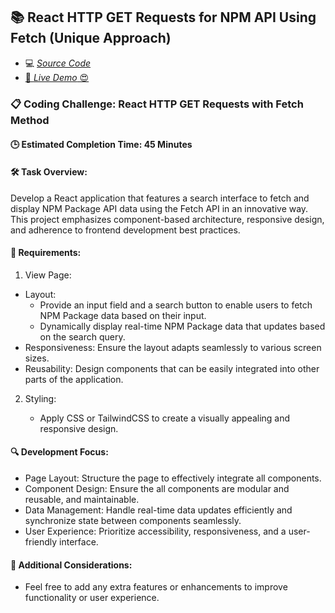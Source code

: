 ## 📚 React HTTP GET Requests for NPM API Using Fetch (Unique Approach)

- 💻 [_Source Code_](/src/Projects/React-Fetch-Get/)
- [🚀 _Live Demo_ 😍](https://reactjs-projects-app.netlify.app/react-fetch-get)

### 📋 Coding Challenge: React HTTP GET Requests with Fetch Method

#### 🕒 Estimated Completion Time: 45 Minutes

#### 🛠️ Task Overview:

Develop a React application that features a search interface to fetch and display NPM Package API data using the Fetch API in an innovative way. This project emphasizes component-based architecture, responsive design, and adherence to frontend development best practices.

#### 📌 Requirements:

1. View Page:

- Layout:
  - Provide an input field and a search button to enable users to fetch NPM Package data based on their input.
  - Dynamically display real-time NPM Package data that updates based on the search query.
- Responsiveness: Ensure the layout adapts seamlessly to various screen sizes.
- Reusability: Design components that can be easily integrated into other parts of the application.

2. Styling:

   - Apply CSS or TailwindCSS to create a visually appealing and responsive design.

#### 🔍 Development Focus:

- Page Layout: Structure the page to effectively integrate all components.
- Component Design: Ensure the all components are modular and reusable, and maintainable.
- Data Management: Handle real-time data updates efficiently and synchronize state between components seamlessly.
- User Experience: Prioritize accessibility, responsiveness, and a user-friendly interface.

#### 🌟 Additional Considerations:

- Feel free to add any extra features or enhancements to improve functionality or user experience.
